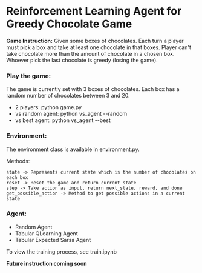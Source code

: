 # Reinforcement Learning Agent for Greedy Chocolate Game

**Game Instruction:**
Given some boxes of chocolates. Each turn a player must pick a box and take at least one chocolate in that boxes. Player
can't take chocolate more than the amount of chocolate in a chosen box. Whoever pick the last chocolate is greedy (losing the game).

### Play the game:
The game is currently set with 3 boxes of chocolates. Each box has a random number of chocolates between 3 and 20.
 * 2 players: python game.py
 * vs random agent: python vs_agent --random
 * vs best agent: python vs_agent --best

### Environment:
The environment class is available in environment.py. 

Methods:
```
state -> Represents current state which is the number of chocolates on each box
reset -> Reset the game and return current state
step -> Take action as input, return next_state, reward, and done
get_possible_action -> Method to get possible actions in a current state
```

### Agent:
 * Random Agent
 * Tabular QLearning Agent
 * Tabular Expected Sarsa Agent

To view the training process, see train.ipynb

**Future instruction coming soon**
